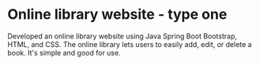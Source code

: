 # Online library website - type one


Developed an online library website using Java Spring Boot Bootstrap, HTML, and CSS. The online library lets users to easily add, edit, or delete a book. It's simple and good for use.
